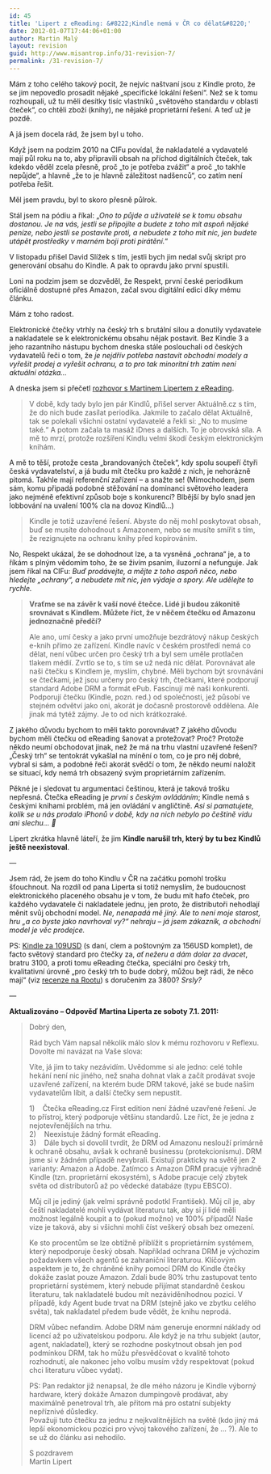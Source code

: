 ```yaml
---
id: 45
title: 'Lipert z eReading: &#8222;Kindle nemá v ČR co dělat&#8220;'
date: 2012-01-07T17:44:06+01:00
author: Martin Malý
layout: revision
guid: http://www.misantrop.info/31-revision-7/
permalink: /31-revision-7/
---
```

Mám z toho celého takový pocit, že nejvíc naštvaní jsou z Kindle proto, že se jim nepovedlo prosadit nějaké &#8222;specifické lokální řešení&#8220;. Než se k tomu rozhoupali, už tu měli desítky tisíc vlastníků &#8222;světového standardu v oblasti čteček&#8220;, co chtěli zboží (knihy), ne nějaké proprietární řešení. A teď už je pozdě.  
<!--more-->

A já jsem docela rád, že jsem byl u toho.

Když jsem na podzim 2010 na CIFu povídal, že nakladatelé a vydavatelé mají půl roku na to, aby připravili obsah na příchod digitálních čteček, tak kdekdo věděl zcela přesně, proč &#8222;to je potřeba zvážit&#8220; a proč &#8222;to takhle nepůjde&#8220;, a hlavně &#8222;že to je hlavně záležitost nadšenců&#8220;, co zatím není potřeba řešit.

Měl jsem pravdu, byl to skoro přesně půlrok.

Stál jsem na pódiu a říkal: &#8222;_Ono to půjde a uživatelé se k tomu obsahu dostanou. Je na vás, jestli se připojíte a budete z toho mít aspoň nějaké peníze, nebo jestli se postavíte proti, a nebudete z toho mít nic, jen budete utápět prostředky v marném boji proti pirátění._&#8220;

V listopadu přišel David Slížek s tím, jestli bych jim nedal svůj skript pro generování obsahu do Kindle. A pak to opravdu jako první spustili.

Loni na podzim jsem se dozvěděl, že Respekt, první české periodikum oficiálně dostupné přes Amazon, začal svou digitální edici díky mému článku.

Mám z toho radost.

Elektronické čtečky vtrhly na český trh s brutální silou a donutily vydavatele a nakladatele se k elektronickému obsahu nějak postavit. Bez Kindle 3 a jeho razantního nástupu bychom dneska stále poslouchali od českých vydavatelů řeči o tom, že _je nejdřív potřeba nastavit obchodní modely a vyřešit prodej a vyřešit ochranu, a to pro tak minoritní trh zatím není aktuální otázka&#8230;_

A dneska jsem si přečetl [rozhovor s Martinem Lipertem z eReading](http://www.reflex.cz/clanek/zpravy/44679/ctecka-kindle-nema-v-ceskem-prostredi-co-delat-rika-spoluzakladatel-obchodu-s-elektronickymi-knihami-ereading-cz.html).

> V době, kdy tady bylo jen pár Kindlů, přišel server Aktuálně.cz s tím, že do nich bude zasílat periodika. Jakmile to začalo dělat Aktuálně, tak se polekali všichni ostatní vydavatelé a řekli si: „No to musíme také.“ A potom začala ta masáž iDnes a dalších. To je obrovská síla. A mě to mrzí, protože rozšíření Kindlu velmi škodí českým elektronickým knihám.

A mě to těší, protože cesta &#8222;brandovaných čteček&#8220;, kdy spolu soupeří čtyři česká vydavatelství, a já budu mít čtečku pro každé z nich, je nehorázně pitomá. Takhle mají referenční zařízení &#8211; a snažte se! (Mimochodem, jsem sám, komu připadá podobné stěžování na dominanci světového leadera jako nejméně efektivní způsob boje s konkurencí? Blbější by bylo snad jen lobbování na uvalení 100% cla na dovoz Kindlů&#8230;)

> Kindle je totiž uzavřené řešení. Abyste do něj mohl poskytovat obsah, buď se musíte dohodnout s Amazonem, nebo se musíte smířit s tím, že rezignujete na ochranu knihy před kopírováním.

No, Respekt ukázal, že se dohodnout lze, a ta vysněná &#8222;ochrana&#8220; je, a to říkám s plným vědomím toho, že se živím psaním, iluzorní a nefunguje. Jak jsem říkal na CIFu: _Buď prodávejte, a mějte z toho aspoň něco, nebo hledejte &#8222;ochrany&#8220;, a nebudete mít nic, jen výdaje a spory. Ale udělejte to rychle._

> **Vraťme se na závěr k vaší nové čtečce. Lidé ji budou zákonitě srovnávat s Kindlem. Můžete říct, že v něčem čtečku od Amazonu jednoznačně předčí?**
> 
> Ale ano, umí česky a jako první umožňuje bezdrátový nákup českých e-knih přímo ze zařízení. Kindle navíc v českém prostředí nemá co dělat, není vůbec určen pro český trh a byl sem uměle protlačen tlakem médií. Zvrtlo se to, s tím se už nedá nic dělat. Porovnávat ale naši čtečku s Kindlem je, myslím, chybné. Měli bychom být srovnáváni se čtečkami, jež jsou určeny pro český trh, čtečkami, které podporují standard Adobe DRM a formát ePub. Fascinují mě naši konkurenti. Podporují čtečku (Kindle, pozn. red.) od společnosti, jež působí ve stejném odvětví jako oni, akorát je dočasně prostorově oddělena. Ale jinak má tytéž zájmy. Je to od nich krátkozraké.

Z jakého důvodu bychom to měli takto porovnávat? Z jakého důvodu bychom měli čtečku od eReading šanovat a protežovat? Proč? Protože někdo neumí obchodovat jinak, než že má na trhu vlastní uzavřené řešení? &#8222;Český trh&#8220; se tentokrát vykašlal na mínění o tom, co je pro něj dobré, vybral si sám, a podobné řeči akorát svědčí o tom, že někdo neumí naložit se situací, kdy nemá trh obsazený svým proprietárním zařízením.

Pěkné je i sledovat tu argumentaci češtinou, která je taková trošku nepřesná. Čtečka eReading je _první s českým ovládáním_; Kindle nemá s českými knihami problém, má jen ovládání v angličtině. _Asi si pamatujete, kolik se u nás prodalo iPhonů v době, kdy na nich nebylo po češtině vidu ani slechu&#8230; 🙂_

Lipert zkrátka hlavně láteří, že jim **Kindle narušil trh, který by tu bez Kindlů ještě neexistoval**.

&#8212;

Jsem rád, že jsem do toho Kindlu v ČR na začátku pomohl trošku šťouchnout. Na rozdíl od pana Liperta si totiž nemyslím, že budoucnost elektronického placeného obsahu je v tom, že budu mít hafo čteček, pro každého vydavatele či nakladatele jednu, jen proto, že distributoři nehodlají měnit svůj obchodní model. _Ne, nenapadá mě jiný. Ale to není moje starost, hru &#8222;a co byste jako navrhoval vy?&#8220; nehraju &#8211; já jsem zákazník, a obchodní model je věc prodejce._ 

PS: [Kindle za 109USD](http://www.amazon.com/gp/product/B0051QVF7A/ref=as_li_ss_tl?ie=UTF8&tag=dein-20&linkCode=as2&camp=1789&creative=390957&creativeASIN=B0051QVF7A) (s daní, clem a poštovným za 156USD komplet), de facto světový standard pro čtečky za, _ať nežeru a dám dolar za dvacet_, bratru 3100, a proti tomu eReading čtečka, speciální pro český trh, kvalitativní úrovně &#8222;pro český trh to bude dobrý, můžou bejt rádi, že něco mají&#8220; (viz [recenze na Rootu](http://www.root.cz/clanky/ctecka-ereading-nedokonala-prvni-vlastovka/)) s doručením za 3800? _Srsly?_

&#8212;

**Aktualizováno &#8211; Odpověď Martina Liperta ze soboty 7.1. 2011:**

> Dobrý den,
> 
> Rád bych Vám napsal několik málo slov k mému rozhovoru v Reflexu. Dovolte mi navázat na Vaše slova:
> 
> Víte, já jim to taky nezávidím. Uvědomme si ale jedno: celé tohle hekání není nic jiného, než snaha dohnat vlak a začít prodávat svoje uzavřené zařízení, na kterém bude DRM takové, jaké se bude našim vydavatelům líbit, a další čtečky sem nepustit.
> 
> 1)    Čtečka eReading.cz First edition není žádné uzavřené řešení. Je to přístroj, který podporuje většinu standardů. Lze říct, že je jedna z nejotevřenějších na trhu.  
> 2)    Neexistuje žádný formát eReading.  
> 3)    Dále bych si dovolil tvrdit, že DRM od Amazonu neslouží primárně k ochraně obsahu, avšak k ochraně businessu (protekcionismu). DRM jsme si v žádném případě nevybrali. Existují prakticky na světě jen 2 varianty: Amazon a Adobe. Zatímco s Amazon DRM pracuje výhradně Kindle (tzn. proprietární ekosystém), s Adobe pracuje celý zbytek světa od distributorů až po vědecké databáze (typu EBSCO).
> 
> Můj cíl je jediný (jak velmi správně podotkl František). Můj cíl je, aby čeští nakladatelé mohli vydávat literaturu tak, aby si jí lidé měli možnost legálně koupit a to (pokud možno) ve 100% případů! Naše vize je taková, aby si všichni mohli číst veškerý obsah bez omezení.
> 
> Ke sto procentům se lze obtížně přiblížit s proprietárním systémem, který nepodporuje český obsah. Například ochrana DRM je výchozím požadavkem všech agentů se zahraniční literaturou. Klíčovým aspektem je to, že chráněné knihy pomocí DRM do Kindle čtečky dokáže zaslat pouze Amazon. Zdali bude 80% trhu zastupovat tento proprietární systémem, který nebude přijímat standardně českou literaturu, tak nakladatelé budou mít nezáviděníhodnou pozici. V případě, kdy Agent bude trvat na DRM (stejně jako ve zbytku celého světa), tak nakladatel předem bude vědět, že knihu neprodá.
> 
> DRM vůbec nefandím. Adobe DRM nám generuje enormní náklady od licencí až po uživatelskou podporu. Ale když je na trhu subjekt (autor, agent, nakladatel), který se rozhodne poskytnout obsah jen pod podmínkou DRM, tak ho můžu přesvědčovat o kvalitě tohoto rozhodnutí, ale nakonec jeho volbu musím vždy respektovat (pokud chci literaturu vůbec vydat).
> 
> PS: Pan redaktor již nenapsal, že dle mého názoru je Kindle výborný hardware, který dokáže Amazon dumpingově prodávat, aby maximálně penetroval trh, ale přitom má pro ostatní subjekty nepříznivé důsledky.  
> Považuji tuto čtečku za jednu z nejkvalitnějších na světě (kdo jiný má lepší ekonomickou pozici pro vývoj takového zařízení, že … ?). Ale to se už do článku asi nehodilo.
> 
> S pozdravem  
> Martin Lipert